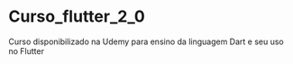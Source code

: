 # Curso_flutter_2_0
Curso disponibilizado na Udemy para ensino da linguagem Dart e seu uso no Flutter
